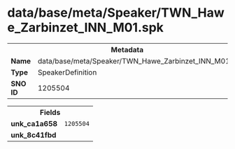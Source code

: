 <h1>data/base/meta/Speaker/TWN_Hawe_Zarbinzet_INN_M01.spk</h1><table><tr><th colspan="100%">Metadata</th></tr><tr><td><b>Name</b></td><td>data/base/meta/Speaker/TWN_Hawe_Zarbinzet_INN_M01.spk</td></tr><tr><td><b>Type</b></td><td>SpeakerDefinition</td></tr><tr><td><b>SNO ID</b></td><td>1205504</td></tr></table>

<table><tr><th colspan="100%">Fields</th></tr><tr><td><b>unk_ca1a658</b></td><td><code>1205504</code></td></tr><tr><td><b>unk_8c41fbd</b></td><td></td></tr></table>

